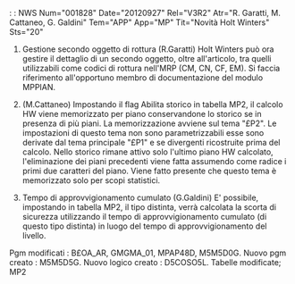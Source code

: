  :  : NWS Num="001828" Date="20120927" Rel="V3R2" Atr="R. Garatti, M. Cattaneo, G. Galdini" Tem="APP" App="MP" Tit="Novità Holt Winters" Sts="20"
1. Gestione secondo oggetto di rottura (R.Garatti)
Holt Winters può ora gestire il dettaglio di un secondo oggetto, oltre all'articolo, tra quelli utilizzabili come codici di rottura nell'MRP (CM, CN, CF, EM).
Si faccia riferimento all'opportuno membro di documentazione del modulo MPPIAN.

2. (M.Cattaneo)
Impostando il flag Abilita storico in tabella MP2, il calcolo HW viene memorizzato per piano conservandone lo storico se in presenza di più piani.
La memorizzazione avviene sul tema "£P2". Le impostazioni di questo tema non sono parametrizzabili
esse sono derivate dal tema principale "£P1" e se divergenti ricostruite prima del calcolo.
Nello storico rimane attivo solo l'ultimo piano HW calcolato, l'eliminazione dei piani precedenti viene fatta assumendo come radice i primi due caratteri del piano.
Viene fatto presente che questo tema è memorizzato solo per scopi statistici.

3. Tempo di approvvigionamento cumulato (G.Galdini)
E' possibile, impostando in tabella MP2, il tipo distinta, verrà calcolata la scorta di sicurezza utilizzando il tempo di approvvigionamento cumulato (di questo tipo distinta) in luogo del tempo di
approvvigionamento del livello.

Pgm modificati :  B£OA_AR, GMGMA_01, MPAP48D, M5M5D0G.
Nuovo pgm creato :  M5M5D5G.
Nuovo logico creato :  D5COSO5L.
Tabelle modificate; MP2
